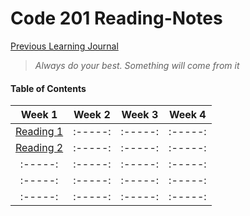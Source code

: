 # Code 201 Reading-Notes


[Previous Learning Journal](https://kozer2.github.io/Learning-Journal/)


> *Always do your best. Something will come from it*




#### Table of Contents


|Week 1                       |Week 2   |Week 3    | Week 4 | 
|:-----:                      |:-----:  |:-----:   |:-----: |
|[Reading 1](Reading-01.md)   |:-----:  |:-----:   |:-----: |
|[Reading 2](Reading-02.md)   |:-----:  |:-----:   |:-----: |
|:-----:                      |:-----:  |:-----:   |:-----: |
|:-----:                      |:-----:  |:-----:   |:-----: |
|:-----:                      |:-----:  |:-----:   |:-----: |  
